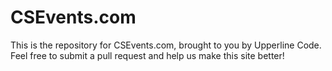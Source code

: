 # CSEvents.com

This is the repository for CSEvents.com, brought to you by Upperline Code. Feel free to submit a pull request and help us make this site better!
